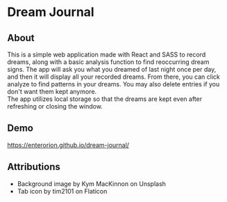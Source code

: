 # Dream Journal

## About
This is a simple web application made with React and SASS to record dreams, along with a basic analysis function to find reoccurring dream signs. The app will ask you what you dreamed of last night once per day, and then it will display all your recorded dreams. From there, you can click analyze to find patterns in your dreams. You may also delete entries if you don't want them kept anymore. 
<br />
The app utilizes local storage so that the dreams are kept even after refreshing or closing the window. 

## Demo
https://enterorion.github.io/dream-journal/

## Attributions 
* Background image by Kym MacKinnon on Unsplash
* Tab icon by tim2101 on Flaticon

